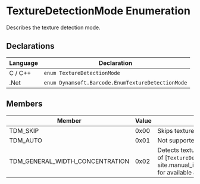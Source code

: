 # TextureDetectionMode Enumeration
Describes the texture detection mode.


## Declarations
   
| Language | Declaration |
| -------- | ----------- |
| C / C++ | `enum TextureDetectionMode` |
| .Net | `enum Dynamsoft.Barcode.EnumTextureDetectionMode` |


## Members
   
| Member | Value | Description |
| ------ | ----- | ----------- |
| TDM_SKIP  | 0x00 | Skips texture detection. |
| TDM_AUTO  | 0x01 | Not supported yet. |
| TDM_GENERAL_WIDTH_CONCENTRATION  | 0x02 | Detects texture using the general algorithm. Check arguments of [`TextureDetectionModes`]({{ site.manual_interface_argument}}TextureDetectionModes.html) for available argument settings. |


